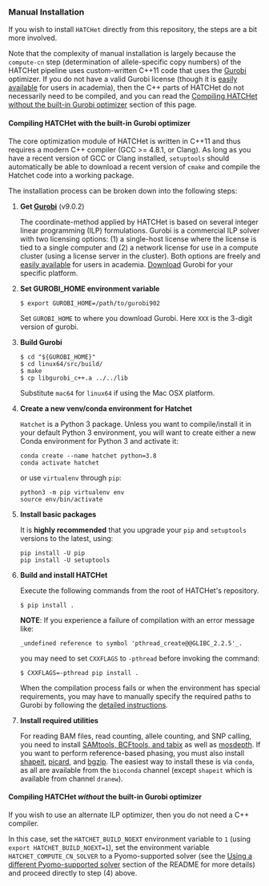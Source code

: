 ### Manual Installation

If you wish to install `HATCHet` directly from this repository, the steps are a bit more involved.

Note that the complexity of manual installation is largely because the `compute-cn` step (determination of
allele-specific copy numbers) of the HATCHet pipeline uses custom-written C++11 code that uses the
[Gurobi](http://www.gurobi.com/) optimizer. If you do not have a valid Gurobi license (though it is
[easily available](http://www.gurobi.com/academia/academia-center) for users in academia), then the C++ parts of
HATCHet do not necessarily need to be compiled, and you can read the
[Compiling HATCHet without the built-in Gurobi optimizer](#withoutgurobi) section of this page.

#### Compiling HATCHet with the built-in Gurobi optimizer

The core optimization module of HATCHet is written in C++11 and thus requires a modern C++ compiler (GCC >= 4.8.1, or Clang).
As long as you have a recent version of GCC or Clang installed, `setuptools` should automatically be able to download a
recent version of `cmake` and compile the Hatchet code into a working package.

The installation process can be broken down into the following steps:

1. **Get [Gurobi](http://www.gurobi.com/)** (v9.0.2)

    The coordinate-method applied by HATCHet is based on several integer linear programming (ILP) formulations. Gurobi is a commercial ILP solver with two licensing options: (1) a single-host license where the license is tied to a single computer and (2) a network license for use in a compute cluster (using a license server in the cluster). Both options are freely and [easily available](http://www.gurobi.com/academia/academia-center) for users in academia.
[Download](https://www.gurobi.com/downloads/gurobi-optimizer-eula) Gurobi for your specific platform.


2. **Set GUROBI_HOME environment variable**
    ```shell
    $ export GUROBI_HOME=/path/to/gurobi902
    ```
    Set `GUROBI_HOME` to where you download Gurobi. Here `XXX` is the 3-digit version of gurobi.


3. **Build Gurobi**
    ```shell
    $ cd "${GUROBI_HOME}"
    $ cd linux64/src/build/
    $ make
    $ cp libgurobi_c++.a ../../lib
    ```
    Substitute `mac64` for `linux64` if using the Mac OSX platform.


4. **Create a new venv/conda environment for Hatchet**

    `Hatchet` is a Python 3 package. Unless you want to compile/install it in your default Python 3 environment, you will
want to create either a new Conda environment for Python 3 and activate it:
    ```
    conda create --name hatchet python=3.8
    conda activate hatchet
    ```
    or use `virtualenv` through `pip`:
    ```
    python3 -m pip virtualenv env
    source env/bin/activate
    ```


5. **Install basic packages**

    It is **highly recommended** that you upgrade your `pip` and `setuptools` versions to the latest, using:
    ```shell
    pip install -U pip
    pip install -U setuptools
    ```


6. **Build and install HATCHet**

    Execute the following commands from the root of HATCHet's repository.
    ```shell
    $ pip install .
    ```

    **NOTE**: If you experience a failure of compilation with an error message like:
    ```
    _undefined reference to symbol 'pthread_create@@GLIBC_2.2.5'_.
    ```

    you may need to set `CXXFLAGS` to `-pthread` before invoking the command:
    ```shell
    $ CXXFLAGS=-pthread pip install .
    ```

    When the compilation process fails or when the environment has special requirements, you may have to manually specify the required paths to Gurobi by following the [detailed instructions](doc_compilation.md).


7. **Install required utilities**

    For reading BAM files, read counting, allele counting, and SNP calling, you need to install [SAMtools, BCFtools, and tabix](http://www.htslib.org/doc/) as well as [mosdepth](https://github.com/brentp/mosdepth).
    If you want to perform reference-based phasing, you must also install [shapeit](https://mathgen.stats.ox.ac.uk/genetics_software/shapeit/shapeit.html), [picard](https://broadinstitute.github.io/picard/), and [bgzip](http://www.htslib.org/doc/). The easiest way to install these is via `conda`, as all are available from the `bioconda` channel (except `shapeit` which is available from channel `dranew`).


#### Compiling HATCHet *without* the built-in Gurobi optimizer
<a name="withoutgurobi"></a>

If you wish to use an alternate ILP optimizer, then you do not need a C++ compiler.

In this case, set the `HATCHET_BUILD_NOEXT` environment variable to `1` (using `export HATCHET_BUILD_NOEXT=1`),
set the environment variable `HATCHET_COMPUTE_CN_SOLVER` to a Pyomo-supported solver (see the
[Using a different Pyomo-supported solver](README.md#usingasolver_other) section of the README for more details)
and proceed directly to step (4) above.
